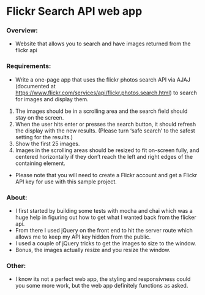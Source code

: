 # Flickr Search API web app

### Overview: 
* Website that allows you to search and have images returned from the flickr api

### Requirements:
* Write a one-page app that uses the flickr photos search API via AJAJ (documented at https://www.flickr.com/services/api/flickr.photos.search.html) to search for images and display them.  
  
 1.  The images should be in a scrolling area and the search field should stay on the screen.  
  2.  When the user hits enter or presses the search button, it should refresh the display with the new results.  (Please turn ‘safe search’ to the safest setting for the results.)
  3.  Show the first 25 images.
  4.  Images in the scrolling areas should be resized to fit on-screen fully, and centered horizontally if they don’t reach the left and right edges of the containing element.
   
 * Please note that you will need to create a Flickr account and get a Flickr API key for use with this sample project.

### About: 
* I first started by building some tests with mocha and chai which was a huge help in figuring out how to get what I wanted back from the flicker api.
* From there I used jQuery on the front end to hit the server route which allows me to keep my API key hidden from the public.
* I used a couple of jQuery tricks to get the images to size to the window.
* Bonus, the images actually resize and you resize the window.

### Other: 
* I know its not a perfect web app, the styling and responsivness could you some more work, but the web app definitely functions as asked.